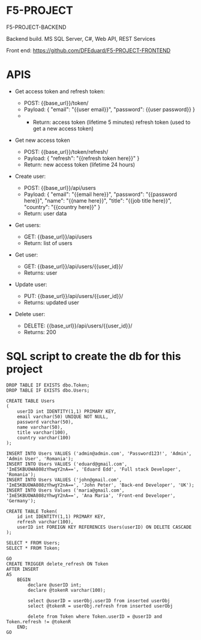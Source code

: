 # F5-PROJECT
F5-PROJECT-BACKEND

Backend build. 
MS SQL Server, C#, Web API, REST Services

Front end: https://github.com/DFEduard/F5-PROJECT-FRONTEND

# APIS
- Get access token and refresh token:
  - POST: {{base_url}}/token/
  - Payload: {
    "email": "{{user email}}",
    "password": {{user password}}
  }
  - - Return: access token (lifetime 5 minutes) refresh token (used to get a new access token)
  
- Get new access token
  - POST: {{base_url}}/token/refresh/
  - Payload: {
    "refresh": "{{refresh token here}}"
  }
  - Return: new access token (lifetime 24 hours)
  
  
- Create user: 
  - POST: {{base_url}}/api/users
  - Payload: {
    "email": "{{email here}}",
    "password": "{{password here}}",
    "name": "{{name here}}",
    "title": "{{job title here}}",
    "country": "{{country here}}"
}
  - Return: user data

- Get users: 
  - GET: {{base_url}}/api/users
  - Return: list of users
  
- Get user: 
  - GET: {{base_url}}/api/users/{{user_id}}/
  - Returns: user
  
- Update user: 
  - PUT: {{base_url}}/api/users/{{user_id}}/
  - Returns: updated user
  
- Delete user: 
  - DELETE: {{base_url}}/api/users/{{user_id}}/
  - Returns: 200
 
# SQL script to create the db for this project
```
DROP TABLE IF EXISTS dbo.Token;
DROP TABLE IF EXISTS dbo.Users;

CREATE TABLE Users
(
	userID int IDENTITY(1,1) PRIMARY KEY,
	email varchar(50) UNIQUE NOT NULL,
	password varchar(50),
	name varchar(50),
	title varchar(100),
	country varchar(100)
);

INSERT INTO Users VALUES ('admin@admin.com', 'Password123!', 'Admin', 'Admin User', 'Romania');
INSERT INTO Users VALUES ('eduard@gmail.com', 'ImE5KBUOWA808zYhwgY2nA==', 'Eduard Edd', 'Full stack Developer', 'Romania');
INSERT INTO Users VALUES ('john@gmail.com', 'ImE5KBUOWA808zYhwgY2nA==', 'John Peter', 'Back-end Developer', 'UK');
INSERT INTO Users Values ('maria@gmail.com', 'ImE5KBUOWA808zYhwgY2nA==', 'Ana Maria', 'Front-end Developer', 'Germany');

CREATE TABLE Token(
	id int IDENTITY(1,1) PRIMARY KEY,
	refresh varchar(100),
	userID int FOREIGN KEY REFERENCES Users(userID) ON DELETE CASCADE
);

SELECT * FROM Users;
SELECT * FROM Token;

GO
CREATE TRIGGER delete_refresh ON Token
AFTER INSERT
AS
	BEGIN
		declare @userID int;
		declare @tokenR varchar(100);

		select @userID = userObj.userID from inserted userObj
		select @tokenR = userObj.refresh from inserted userObj
		
		delete from Token where Token.userID = @userID and Token.refresh != @tokenR
	END;
GO
```
